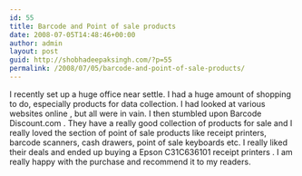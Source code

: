 ```yaml
---
id: 55
title: Barcode and Point of sale products
date: 2008-07-05T14:48:46+00:00
author: admin
layout: post
guid: http://shobhadeepaksingh.com/?p=55
permalink: /2008/07/05/barcode-and-point-of-sale-products/
---
```

I recently set up a huge office near settle. I had a huge amount of shopping to do, especially products for data collection. I had looked at various websites online , but all were in vain. I then stumbled upon Barcode Discount.com . They have a really good collection of products for sale and I really loved the section of point of sale products like receipt printers, barcode scanners, cash drawers, point of sale keyboards etc. I really liked their deals and ended up buying a Epson C31C636101 receipt printers . I am really happy with the purchase and recommend it to my readers.
